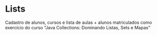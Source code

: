 # Lists
Cadastro de alunos, cursos e lista de aulas + alunos matriculados como exercício do curso "Java Collections: Dominando Listas, Sets e Mapas"
